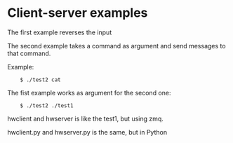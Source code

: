 # Client-server examples

The first example reverses the input

The second example takes a command as argument and send messages to that command.

Example:

        $ ./test2 cat

The fist example works as argument for the second one:

        $ ./test2 ./test1

hwclient and hwserver is like the test1, but using zmq.

hwclient.py and hwserver.py is the same, but in Python
